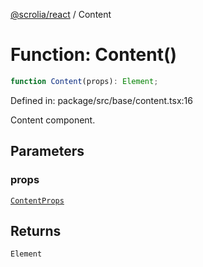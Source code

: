 [@scrolia/react](../README.md) / Content

# Function: Content()

```ts
function Content(props): Element;
```

Defined in: package/src/base/content.tsx:16

Content component.

## Parameters

### props

[`ContentProps`](../type-aliases/ContentProps.md)

## Returns

`Element`

